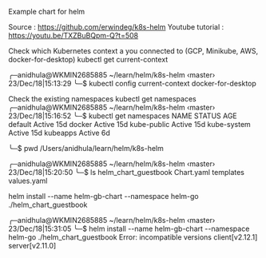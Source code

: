 Example chart for helm

Source : https://github.com/erwindeg/k8s-helm 
Youtube tutorial : https://youtu.be/TXZBuBQpm-Q?t=508

Check which Kubernetes context a you connected to (GCP, Minikube, AWS, docker-for-desktop) kubectl get current-context

╭─anidhula@WKMIN2685885 ~/learn/helm/k8s-helm ‹master› 23/Dec/18|15:13:29 
╰─$ kubectl config current-context 
docker-for-desktop

Check the existing namespaces kubectl get namespaces 
╭─anidhula@WKMIN2685885 ~/learn/helm/k8s-helm ‹master› 23/Dec/18|15:16:52 
╰─$ kubectl get namespaces 
NAME STATUS AGE default Active 15d 
docker Active 15d 
kube-public Active 15d 
kube-system Active 15d 
kubeapps Active 6d

╰─$ pwd /Users/anidhula/learn/helm/k8s-helm

╭─anidhula@WKMIN2685885 ~/learn/helm/k8s-helm ‹master› 23/Dec/18|15:20:50 
╰─$ ls helm_chart_guestbook Chart.yaml templates values.yaml

helm install --name helm-gb-chart --namespace helm-go ./helm_chart_guestbook 

╭─anidhula@WKMIN2685885 ~/learn/helm/k8s-helm ‹master› 23/Dec/18|15:31:05 
╰─$ helm install --name helm-gb-chart --namespace helm-go ./helm_chart_guestbook 
Error: incompatible versions client[v2.12.1] server[v2.11.0]


